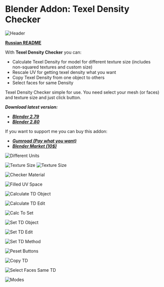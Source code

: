 # Blender Addon: Texel Density Checker

![Header](/images/00_Header_TD_2_1920.png)

**[Russian README](/README_ru.md)**

With **Texel Density Checker** you can: 

* Calculate Texel Density for model for different texture size (includes non-squared textures and custom size)
* Rescale UV for getting texel density what you want
* Copy Texel Density from one object to others
* Select faces for same Density

Texel Density Checker simple for use. You need select your mesh (or faces) and texture size and just click button.

***Download latest version:***

* ***[Blender 2.79](https://github.com/mrven/Blender-Texel-Density-Checker/raw/master/Releases/Texel_Density_1_0_9_279.zip)***
* ***[Blender 2.80](https://github.com/mrven/Blender-Texel-Density-Checker/raw/master/Releases/Texel_Density_2_0_280.zip)***

If you want to support me you can buy this addon:
* ***[Gumroad (Pay what you want)](https://gumroad.com/l/CEIOR)***
* ***[Blender Market (10$)](https://blendermarket.com/products/texel-density-checker)***

![Different Units](/images/EN-en/01_Units_EN.png)

![Texture Size](/images/EN-en/02_Texture_Size_1_EN.png)
![Texture Size](/images/EN-en/03_Texture_Size_2_EN.png)

![Checker Material](/images/EN-en/04_Checker_Material_EN.png)

![Filled UV Space](/images/EN-en/05_Filled_UV_EN.png)

![Calculate TD Object](/images/EN-en/06_Calculate_Obj_EN.png)

![Calculate TD Edit](/images/EN-en/07_Calculate_Edit_EN.png)

![Calc To Set](/images/EN-en/08_Calc_to_Set_EN.png)

![Set TD Object](/images/EN-en/09_Set_TD_Obj_EN.png)

![Set TD Edit](/images/EN-en/10_Set_TD_Edit_EN.png)

![Set TD Method](/images/EN-en/11_Set_Method_EN.png)

![Peset Buttons](/images/EN-en/12_Presets_EN.png)

![Copy TD](/images/EN-en/13_Copy_TD_EN.png)

![Select Faces Same TD](/images/EN-en/14_Select_Same_TD_EN.png)

![Modes](/images/EN-en/15_Modes_EN.png)
